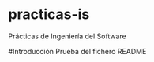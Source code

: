 practicas-is
============

Prácticas de Ingeniería del Software

#Introducción
Prueba del fichero README
